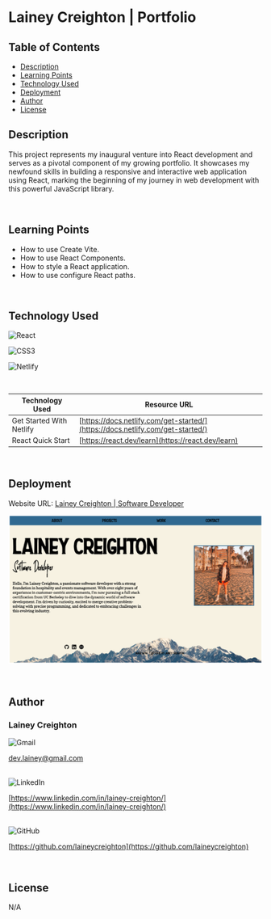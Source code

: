 # Lainey Creighton | Portfolio

## Table of Contents
- [Description](#description)
- [Learning Points](#learning-points)
- [Technology Used](#technology-used)
- [Deployment](#deployment)
- [Author](#author)
- [License](#license)

## Description

This project represents my inaugural venture into React development and serves as a pivotal component of my growing portfolio. It showcases my newfound skills in building a responsive and interactive web application using React, marking the beginning of my journey in web development with this powerful JavaScript library.

<br>

## Learning Points

- How to use Create Vite.
- How to use React Components.
- How to style a React application.
- How to use configure React paths.

<br>

## Technology Used

![React](https://img.shields.io/badge/react-%2320232a.svg?style=for-the-badge&logo=react&logoColor=%2361DAFB)

![CSS3](https://img.shields.io/badge/css3-%231572B6.svg?style=for-the-badge&logo=css3&logoColor=white)

![Netlify](https://img.shields.io/badge/netlify-%23000000.svg?style=for-the-badge&logo=netlify&logoColor=#00C7B7)

<br>

| Technology Used | Resource URL                                                      |
| --------------- | ----------------------------------------------------------------- |
| Get Started With Netlify | [https://docs.netlify.com/get-started/](https://docs.netlify.com/get-started/) |
| React Quick Start | [https://react.dev/learn](https://react.dev/learn) |

<br>


## Deployment

Website URL: [Lainey Creighton | Software Developer](https://laineycreighton.netlify.app/)

![alt text](./src/components/styles/images/portfolio-home.png)

<br>

## Author

### Lainey Creighton

![Gmail](https://img.shields.io/badge/Gmail-D14836?style=for-the-badge&logo=gmail&logoColor=white)
<br>

[dev.lainey@gmail.com](dev.lainey@gmail.com)
<br>
<br>

![LinkedIn](https://img.shields.io/badge/linkedin-%230077B5.svg?style=for-the-badge&logo=linkedin&logoColor=white)
<br>

[https://www.linkedin.com/in/lainey-creighton/](https://www.linkedin.com/in/lainey-creighton/)
<br>
<br>

![GitHub](https://img.shields.io/badge/github-%23121011.svg?style=for-the-badge&logo=github&logoColor=white)
<br>

[https://github.com/laineycreighton](https://github.com/laineycreighton)

<br>

## License

N/A